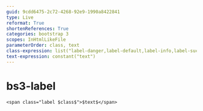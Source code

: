 ```yaml
---
guid: 9cdd6475-2c72-4268-92e9-1990a8422841
type: Live
reformat: True
shortenReferences: True
categories: bootstrap 3
scopes: InHtmlLikeFile
parameterOrder: class, text
class-expression: list("label-danger,label-default,label-info,label-success,label-warning,")
text-expression: constant("text")
---
```


# bs3-label



```
<span class="label $class$">$text$</span>
```
